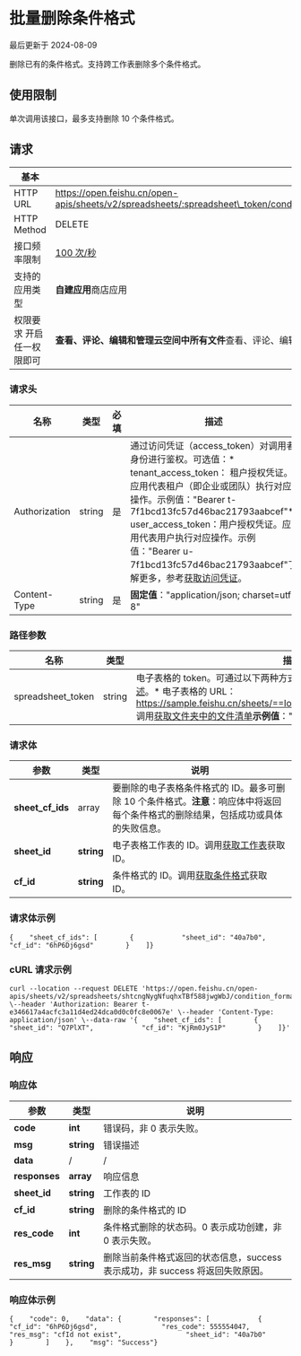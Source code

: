 # 批量删除条件格式

最后更新于 2024-08-09

删除已有的条件格式。支持跨工作表删除多个条件格式。

## 使用限制

单次调用该接口，最多支持删除 10 个条件格式。

## 请求

| 基本                      |                                                                                                              |
| --------------------------- | -------------------------------------------------------------------------------------------------------------- |
| HTTP URL                  | https://open.feishu.cn/open-apis/sheets/v2/spreadsheets/:spreadsheet\_token/condition\_formats/batch\_delete |
| HTTP Method               | DELETE                                                                                                       |
| 接口频率限制              | [100 次/秒](https://open.feishu.cn/document/ukTMukTMukTM/uUzN04SN3QjL1cDN)                                      |
| 支持的应用类型            | **自建应用**商店应用                                                                                         |
| 权限要求 开启任一权限即可 | **查看、评论、编辑和管理云空间中所有文件**查看、评论、编辑和管理电子表格                                     |

### 请求头

| 名称          | 类型   | 必填 | 描述                                                                                                                                                                                                                                                                                                                                                                                                     |
| --------------- | -------- | ------ | ---------------------------------------------------------------------------------------------------------------------------------------------------------------------------------------------------------------------------------------------------------------------------------------------------------------------------------------------------------------------------------------------------------- |
| Authorization | string | 是   | 通过访问凭证（access\_token）对调用者身份进行鉴权。可选值：* tenant\_access\_token： 租户授权凭证。应用代表租户（即企业或团队）执行对应操作。示例值："Bearer t-7f1bcd13fc57d46bac21793aabcef"* user\_access\_token：用户授权凭证。应用代表用户执行对应操作。示例值："Bearer u-7f1bcd13fc57d46bac21793aabcef"了解更多，参考[获取访问凭证](https://open.feishu.cn/document/ukTMukTMukTM/uMTNz4yM1MjLzUzM)。 |
| Content-Type  | string | 是   | ​**固定值**​："application/json; charset=utf-8"                                                                                                                                                                                                                                                                                                                                                  |

### 路径参数

| 名称               | 类型   | 描述                                                                                                                                                                                                                                                                                                                                                                                                       |
| -------------------- | -------- | ------------------------------------------------------------------------------------------------------------------------------------------------------------------------------------------------------------------------------------------------------------------------------------------------------------------------------------------------------------------------------------------------------------ |
| spreadsheet\_token | string | 电子表格的 token。可通过以下两种方式获取。了解更多，参考[电子表格概述](https://open.feishu.cn/document/ukTMukTMukTM/uATMzUjLwEzM14CMxMTN/overview)。* 电子表格的 URL：https://sample.feishu.cn/sheets/==Iow7sNNEphp3WbtnbCscPqabcef==* 调用[获取文件夹中的文件清单](https://open.feishu.cn/document/uAjLw4CM/ukTMukTMukTM/reference/drive-v1/file/list)​**示例值**​："Iow7sNNEphp3WbtnbCscPqabcef" |

### 请求体

| 参数               | 类型       | 说明                                                                                                                                            |
| -------------------- | ------------ | ------------------------------------------------------------------------------------------------------------------------------------------------- |
| **sheet\_cf\_ids** | array      | 要删除的电子表格条件格式的 ID。最多可删除 10 个条件格式。​**注意**​：响应体中将返回每个条件格式的删除结果，包括成功或具体的失败信息。   |
| **sheet\_id**      | **string** | 电子表格工作表的 ID。调用[获取工作表](https://open.feishu.cn/document/ukTMukTMukTM/uUDN04SN0QjL1QDN/sheets-v3/spreadsheet-sheet/query)获取 ID。    |
| **cf\_id**         | **string** | 条件格式的 ID。调用[获取条件格式](https://open.feishu.cn/document/ukTMukTMukTM/uATMzUjLwEzM14CMxMTN/conditionformat/condition-format-get)获取 ID。 |

### 请求体示例

```
{    "sheet_cf_ids": [        {            "sheet_id": "40a7b0",            "cf_id": "6hP6Dj6gsd"        }    ]}
```

### cURL 请求示例

```
curl --location --request DELETE 'https://open.feishu.cn/open-apis/sheets/v2/spreadsheets/shtcngNygNfuqhxTBf588jwgWbJ/condition_formats/batch_delete' \--header 'Authorization: Bearer t-e346617a4acfc3a11d4ed24dca0d0c0fc8e0067e' \--header 'Content-Type: application/json' \--data-raw '{    "sheet_cf_ids": [        {            "sheet_id": "Q7PlXT",            "cf_id": "KjRm0JyS1P"        }    ]}'
```

## 响应

### 响应体

| 参数          | 类型                 | 说明                                                                          |
| --------------- | ---------------------- | ------------------------------------------------------------------------------- |
| **code**      | **int**              | 错误码，非 0 表示失败。                                                       |
| **msg**       | **string**           | 错误描述                                                                      |
| **data**      | /                    | /                                                                             |
| **responses** | **array** | 响应信息                                                                      |
| **sheet\_id** | **string**           | 工作表的 ID                                                                   |
| **cf\_id**    | **string**           | 删除的条件格式的 ID                                                           |
| **res\_code** | **int**              | 条件格式删除的状态码。0 表示成功创建，非 0 表示失败。                         |
| **res\_msg**  | **string**           | 删除当前条件格式返回的状态信息，success 表示成功，非 success 将返回失败原因。 |

### 响应体示例

```
{    "code": 0,    "data": {        "responses": [            {                "cf_id": "6hP6Dj6gsd",                "res_code": 555554047,                "res_msg": "cfId not exist",                "sheet_id": "40a7b0"            }        ]    },    "msg": "Success"}
```
